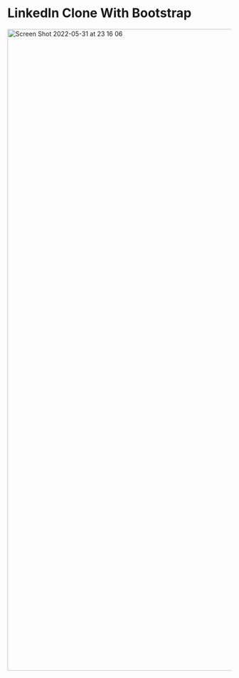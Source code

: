 # LinkedIn Clone With Bootstrap 
<img width="1440" alt="Screen Shot 2022-05-31 at 23 16 06" src="https://user-images.githubusercontent.com/59255005/171277155-40a696d8-97a7-4e88-8c8b-853e158dc329.png">

